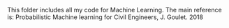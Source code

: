 This folder includes all my code for Machine Learning.
The main reference is:
Probabilistic Machine learning for Civil Engineers, J. Goulet. 2018
